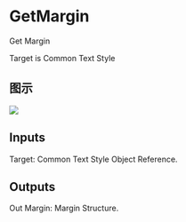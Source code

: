 # GetMargin

Get Margin

Target is Common Text Style

## 图示

![]($-20221218-18214001.png)

## Inputs

Target: Common Text Style Object Reference.  

## Outputs

Out Margin: Margin Structure.

